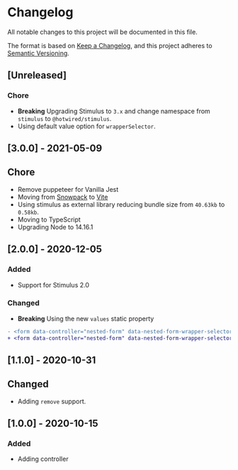 # Changelog
All notable changes to this project will be documented in this file.

The format is based on [Keep a Changelog](https://keepachangelog.com/en/1.0.0/),
and this project adheres to [Semantic Versioning](https://semver.org/spec/v2.0.0.html).

## [Unreleased]

### Chore

- **Breaking** Upgrading Stimulus to `3.x` and change namespace from `stimulus` to `@hotwired/stimulus`.
- Using default value option for `wrapperSelector`.

## [3.0.0] - 2021-05-09

## Chore

- Remove puppeteer for Vanilla Jest
- Moving from [Snowpack](https://www.snowpack.dev/) to [Vite](https://github.com/vitejs/vite)
- Using stimulus as external library reducing bundle size from `40.63kb` to `0.58kb`.
- Moving to TypeScript
- Upgrading Node to 14.16.1

## [2.0.0] - 2020-12-05

### Added

- Support for Stimulus 2.0

### Changed

- **Breaking** Using the new `values` static property

```diff
- <form data-controller="nested-form" data-nested-form-wrapper-selector=".nested-form-wrapper">
+ <form data-controller="nested-form" data-nested-form-wrapper-selector-value=".nested-form-wrapper">
```

## [1.1.0] - 2020-10-31

## Changed

- Adding `remove` support.

## [1.0.0] - 2020-10-15

### Added

- Adding controller
